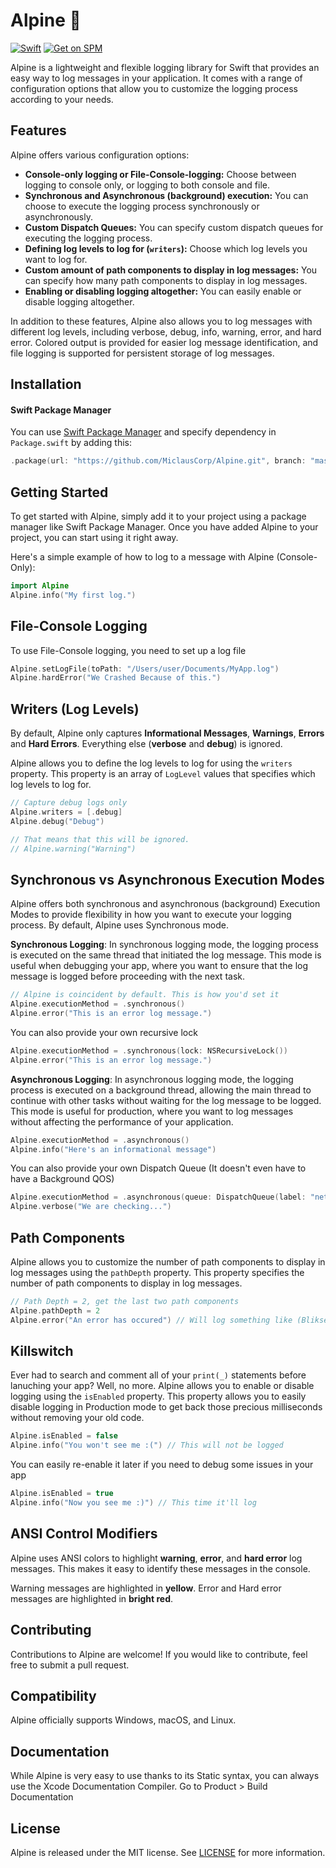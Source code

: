 # Alpine 🗻

[![Swift](https://github.com/MiclausCorp/Alpine/actions/workflows/swift.yml/badge.svg)](https://github.com/MiclausCorp/Alpine/actions/workflows/swift.yml)
[![Get on SPM](https://img.shields.io/badge/Available%20on-Swift%20Package%20Manager-orange?logo=swift)](#installation)

Alpine is a lightweight and flexible logging library for Swift that provides an easy way to log messages in your application. It comes with a range of configuration options that allow you to customize the logging process according to your needs.

## Features
Alpine offers various configuration options:

*   **Console-only logging or File-Console-logging:** Choose between logging to console only, or logging to both console and file.
*   **Synchronous and Asynchronous (background) execution:** You can choose to execute the logging process synchronously or asynchronously.
*   **Custom Dispatch Queues:** You can specify custom dispatch queues for executing the logging process.
*   **Defining log levels to log for (`writers`):** Choose which log levels you want to log for.
*   **Custom amount of path components to display in log messages:** You can specify how many path components to display in log messages.
*   **Enabling or disabling logging altogether:** You can easily enable or disable logging altogether.

In addition to these features, Alpine also allows you to log messages with different log levels, including verbose, debug, info, warning, error, and hard error. Colored output is provided for easier log message identification, and file logging is supported for persistent storage of log messages.

## Installation
#### Swift Package Manager

You can use [Swift Package Manager](https://swift.org/package-manager/) and specify dependency in `Package.swift` by adding this:
```swift
.package(url: "https://github.com/MiclausCorp/Alpine.git", branch: "master")
```

## Getting Started
To get started with Alpine, simply add it to your project using a package manager like Swift Package Manager. Once you have added Alpine to your project, you can start using it right away.

Here's a simple example of how to log to a message with Alpine (Console-Only):
```swift
import Alpine
Alpine.info("My first log.")
```

## File-Console Logging
To use File-Console logging, you need to set up a log file
```swift
Alpine.setLogFile(toPath: "/Users/user/Documents/MyApp.log")
Alpine.hardError("We Crashed Because of this.")
```

## Writers (Log Levels)
By default, Alpine only captures **Informational Messages**, **Warnings**, **Errors** and **Hard Errors**. Everything else (**verbose** and **debug**) is ignored.

Alpine allows you to define the log levels to log for using the `writers` property. 
This property is an array of `LogLevel` values that specifies which log levels to log for.

```swift
// Capture debug logs only
Alpine.writers = [.debug]
Alpine.debug("Debug")

// That means that this will be ignored.
// Alpine.warning("Warning")
```

## Synchronous vs Asynchronous Execution Modes
Alpine offers both synchronous and asynchronous (background) Execution Modes to provide flexibility in how you want to execute your logging process. By default, Alpine uses Synchronous mode.

**Synchronous Logging**: In synchronous logging mode, the logging process is executed on the same thread that initiated the log message. This mode is useful when debugging your app, where you want to ensure that the log message is logged before proceeding with the next task.

```swift
// Alpine is coincident by default. This is how you'd set it
Alpine.executionMethod = .synchronous()
Alpine.error("This is an error log message.")
```

You can also provide your own recursive lock

```swift
Alpine.executionMethod = .synchronous(lock: NSRecursiveLock())
Alpine.error("This is an error log message.")
```

**Asynchronous Logging**: In asynchronous logging mode, the logging process is executed on a background thread, allowing the main thread to continue with other tasks without waiting for the log message to be logged. This mode is useful for production, where you want to log messages without affecting the performance of your application.
```swift
Alpine.executionMethod = .asynchronous()
Alpine.info("Here's an informational message")
```

You can also provide your own Dispatch Queue (It doesn't even have to have a Background QOS)

```swift
Alpine.executionMethod = .asynchronous(queue: DispatchQueue(label: "net.bliksem.log"))
Alpine.verbose("We are checking...")
```

## Path Components
Alpine allows you to customize the number of path components to display in log messages using the `pathDepth` property. This property specifies the number of path components to display in log messages.
```swift
// Path Depth = 2, get the last two path components
Alpine.pathDepth = 2
Alpine.error("An error has occured") // Will log something like (Bliksem/Blockchain.swift)
```

## Killswitch
Ever had to search and comment all of your `print(_)` statements before lanuching your app? Well, no more.
Alpine allows you to enable or disable logging using the `isEnabled` property. This property allows you to easily disable logging in Production mode to get back those precious milliseconds without removing your old code.
```swift
Alpine.isEnabled = false
Alpine.info("You won't see me :(") // This will not be logged
```

You can easily re-enable it later if you need to debug some issues in your app
```swift
Alpine.isEnabled = true
Alpine.info("Now you see me :)") // This time it'll log
```

## ANSI Control Modifiers
Alpine uses ANSI colors to highlight **warning**, **error**, and **hard error** log messages. This makes it easy to identify these messages in the console.

Warning messages are highlighted in **yellow**.
Error and Hard error messages are highlighted in **bright red**.

## Contributing
Contributions to Alpine are welcome! If you would like to contribute, feel free to submit a pull request.

## Compatibility
Alpine officially supports Windows, macOS, and Linux.

## Documentation
While Alpine is very easy to use thanks to its Static syntax, you can always use the Xcode Documentation Compiler. Go to Product > Build Documentation

## License
Alpine is released under the MIT license. See [LICENSE](LICENSE) for more information.
